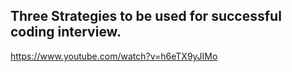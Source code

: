 ## Three Strategies to be used for successful coding interview.

https://www.youtube.com/watch?v=h6eTX9yJIMo
